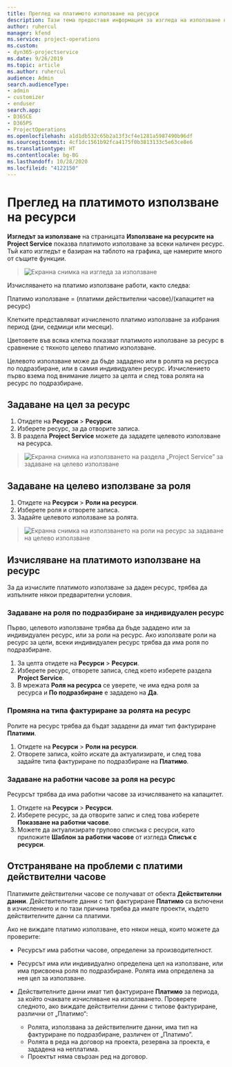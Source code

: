 ```yaml
---
title: Преглед на платимото използване на ресурси
description: Тази тема предоставя информация за изгледа на използване на ресурси.
author: ruhercul
manager: kfend
ms.service: project-operations
ms.custom:
- dyn365-projectservice
ms.date: 9/26/2019
ms.topic: article
ms.author: ruhercul
audience: Admin
search.audienceType:
- admin
- customizer
- enduser
search.app:
- D365CE
- D365PS
- ProjectOperations
ms.openlocfilehash: a1d1db532c65b2a13f3cf4e1281a5987490b96df
ms.sourcegitcommit: 4cf1dc1561b92fca4175f0b3813133c5e63ce8e6
ms.translationtype: HT
ms.contentlocale: bg-BG
ms.lasthandoff: 10/28/2020
ms.locfileid: "4122150"
---
```

# <a name="view-chargeable-utilization-for-resources"></a>Преглед на платимото използване на ресурси
 
**Изгледът за използване** на страницата **Използване на ресурсите на Project Service** показва платимото използване за всеки наличен ресурс. Тъй като изгледът е базиран на таблото на графика, ще намерите много от същите функции.

> ![Екранна снимка на изгледа за използване](media/FAQ-utilization-1.png)
 

Изчисляването на платимо използване работи, както следва:

   Платимо използване = (платими действителни часове)/(капацитет на ресурс)

Клетките представляват изчисленото платимо използване за избрания период (дни, седмици или месеци).

Цветовете във всяка клетка показват платимото използване за ресурс в сравнение с тяхното целево платимо използване. 

Целевото използване може да бъде зададено или в ролята на ресурса по подразбиране, или в самия индивидуален ресурс. Изчислението първо взема под внимание лицето за целта и след това ролята на ресурс по подразбиране.

## <a name="set-target-on-a-resource"></a>Задаване на цел за ресурс

1. Отидете на **Ресурси** \> **Ресурси**. 
2. Изберете ресурс, за да отворите записа. 
3. В раздела **Project Service** можете да зададете целевото използване на ресурса.

> ![Екранна снимка на използването на раздела „Project Service” за задаване на целево използване](media/FAQ-utilization-2.png)
 
## <a name="set-target-utilization-on-a-role"></a>Задаване на целево използване за роля

1. Отидете на **Ресурси** \> **Роли на ресурси**. 
2. Изберете роля и отворете записа. 
3. Задайте целевото използване за ролята.

> ![Екранна снимка на използването на роли на ресурс за задаване на целево използване](media/FAQ-utilization-3.png)
 
## <a name="calculate-chargeable-utilization-for-a-resource"></a>Изчисляване на платимото използване на ресурс

За да изчислите платимото използване за даден ресурс, трябва да изпълните някои предварителни условия. 

### <a name="set-default-role-for-individual-resource"></a>Задаване на роля по подразбиране за индивидуален ресурс

Първо, целевото използване трябва да бъде зададено или за индивидуален ресурс, или за роли на ресурс. Ако използвате роли на ресурс за цели, всеки индивидуален ресурс трябва да има роля по подразбиране. 

1. За целта отидете на **Ресурси** \> **Ресурси**. 
2. Изберете ресурс, отворете записа, след което изберете раздела **Project Service**. 
3. В мрежата **Роля на ресурса** се уверете, че има една роля за ресурса и **По подразбиране** е зададено на **Да**.
 
### <a name="change-billing-type-for-resource-role"></a>Промяна на типа фактуриране за ролята на ресурс

Ролите на ресурс трябва да бъдат зададени да имат тип фактуриране **Платими**. 

1. Отидете на **Ресурси** \> **Роли на ресурси**. 
2. Отворете записа, който искате да актуализирате, и след това задайте типа фактуриране по подразбиране на **Платимо**.

### <a name="set-working-hours-for-resource-role"></a>Задаване на работни часове за роля на ресурс
 
Ресурсът трябва да има работни часове за изчисляването на капацитет. 

1. Отидете на **Ресурси** \> **Ресурси**. 
2. Изберете ресурс, за да отворите запис и след това изберете **Показване на работни часове**. 
3. Можете да актуализирате групово списъка с ресурси, като приложите **Шаблон за работни часове** от изгледа **Списък с ресурси**.

## <a name="troubleshooting-chargeable-actual-hours"></a>Отстраняване на проблеми с платими действителни часове

Платимите действителни часове се получават от обекта **Действителни данни**. Действителните данни с тип фактуриране **Платимо** са включени в изчислението и по тази причина трябва да имате проекти, където действителните данни са платими.

Ако не виждате платимо използване, ето някои неща, които можете да проверите:

- Ресурсът има работни часове, определени за производителност.
- Ресурсът има или индивидуално определена цел на използване, или има присвоена роля по подразбиране. Ролята има определена за нея цел за използване.
- Действителните данни имат тип фактуриране **Платимо** за периода, за който очаквате изчисляване на използването. Проверете следното, ако виждате действителни данни с типове фактуриране, различни от „Платимо“:

  - Ролята, използвана за действителните данни, има тип на фактуриране по подразбиране, различен от „Платимо”.
  - Ролята в реда на договор на проекта, резервна за проекта, е зададена на неплатима.
  - Проектът няма свързан ред на договор.

